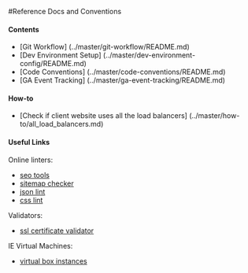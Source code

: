 #Reference Docs and Conventions

#### Contents
- [Git Workflow] (../master/git-workflow/README.md)
- [Dev Environment Setup] (../master/dev-environment-config/README.md)
- [Code Conventions] (../master/code-conventions/README.md)
- [GA Event Tracking] (../master/ga-event-tracking/README.md)

#### How-to
- [Check if client website uses all the load balancers] (../master/how-to/all_load_balancers.md)

#### Useful Links
  Online linters:
  - [seo tools](http://seositecheckup.com/tools/sitemap-test)
  - [sitemap checker](http://www.xmlcheck.com)
  - [json lint](http://jsonlint.com)
  - [css lint](http://csslint.net)

  Validators:
  - [ssl certificate validator](https://www.ssllabs.com/ssltest/index.html)

  IE Virtual Machines:
  - [virtual box instances](https://github.com/xdissent/ievms)

